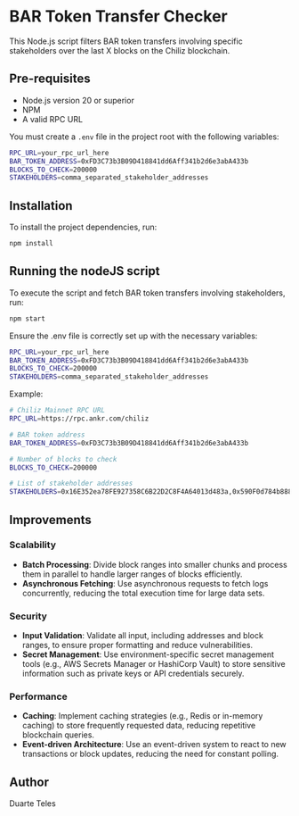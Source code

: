# BAR Token Transfer Checker

This Node.js script filters BAR token transfers involving specific stakeholders over the last X blocks on the Chiliz blockchain.

## Pre-requisites

- Node.js version 20 or superior
- NPM
- A valid RPC URL

You must create a `.env` file in the project root with the following variables:

```bash
RPC_URL=your_rpc_url_here
BAR_TOKEN_ADDRESS=0xFD3C73b3B09D418841dd6Aff341b2d6e3abA433b
BLOCKS_TO_CHECK=200000
STAKEHOLDERS=comma_separated_stakeholder_addresses
```
## Installation

To install the project dependencies, run:

```bash
npm install
```

## Running the nodeJS script

To execute the script and fetch BAR token transfers involving stakeholders, run:

```bash
npm start
```

Ensure the .env file is correctly set up with the necessary variables:
```bash
RPC_URL=your_rpc_url_here
BAR_TOKEN_ADDRESS=0xFD3C73b3B09D418841dd6Aff341b2d6e3abA433b
BLOCKS_TO_CHECK=200000
STAKEHOLDERS=comma_separated_stakeholder_addresses
```

Example:

```bash
# Chiliz Mainnet RPC URL
RPC_URL=https://rpc.ankr.com/chiliz

# BAR token address
BAR_TOKEN_ADDRESS=0xFD3C73b3B09D418841dd6Aff341b2d6e3abA433b

# Number of blocks to check
BLOCKS_TO_CHECK=200000

# List of stakeholder addresses
STAKEHOLDERS=0x16E352ea78FE927358C6B22D2C8F4A64013d483a,0x590F0d784b88801Eb2dd8a9817BC5aEdB46170d5,0x6C0Ba6d4eF5Ea5694C6Bf900A7048E0718078E51
```

## Improvements

### Scalability

- **Batch Processing**: Divide block ranges into smaller chunks and process them in parallel to handle larger ranges of blocks efficiently.
- **Asynchronous Fetching**: Use asynchronous requests to fetch logs concurrently, reducing the total execution time for large data sets.

### Security

- **Input Validation**: Validate all input, including addresses and block ranges, to ensure proper formatting and reduce vulnerabilities.
- **Secret Management**: Use environment-specific secret management tools (e.g., AWS Secrets Manager or HashiCorp Vault) to store sensitive information such as private keys or API credentials securely.

### Performance

- **Caching**: Implement caching strategies (e.g., Redis or in-memory caching) to store frequently requested data, reducing repetitive blockchain queries.
- **Event-driven Architecture**: Use an event-driven system to react to new transactions or block updates, reducing the need for constant polling.

## Author

Duarte Teles
